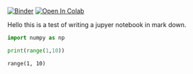 
[![Binder](https://mybinder.org/badge_logo.svg#badge)](https://mybinder.org/v2/gh/astrophpeter/astrophpeter.github.io/master?filepath=2020-01-1-jupyter-notebook-test.ipynb) [![Open In Colab](https://colab.research.google.com/assets/colab-badge.svg#badge)](https://colab.research.google.com/github/astrophpeter/astrophpeter.github.io/2020-01-1-jupyter-notebook-test.ipynb)



Hello this is a test of writing a jupyer notebook in mark down.


```python
import numpy as np
```


```python
print(range(1,10))

```

    range(1, 10)

